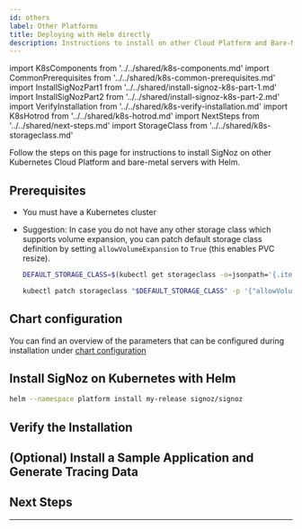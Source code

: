 ```yaml
---
id: others
label: Other Platforms
title: Deploying with Helm directly
description: Instructions to install on other Cloud Platform and Bare-Metal Servers
---
```


import K8sComponents from '../../shared/k8s-components.md'
import CommonPrerequisites from '../../shared/k8s-common-prerequisites.md'
import InstallSigNozPart1 from '../../shared/install-signoz-k8s-part-1.md'
import InstallSigNozPart2 from '../../shared/install-signoz-k8s-part-2.md'
import VerifyInstallation from '../../shared/k8s-verify-installation.md'
import K8sHotrod from '../../shared/k8s-hotrod.md'
import NextSteps from '../../shared/next-steps.md'
import StorageClass from '../../shared/k8s-storageclass.md'

Follow the steps on this page for instructions to install SigNoz on other Kubernetes
Cloud Platform and bare-metal servers with Helm. 

<K8sComponents />

## Prerequisites

- You must have a Kubernetes cluster

<CommonPrerequisites />

- Suggestion: In case you do not have any other storage class which supports volume
  expansion, you can patch default storage class definition by setting
  `allowVolumeExpansion` to `True` (this enables PVC resize).

  ```bash
  DEFAULT_STORAGE_CLASS=$(kubectl get storageclass -o=jsonpath='{.items[?(@.metadata.annotations.storageclass\.kubernetes\.io/is-default-class=="true")].metadata.name}')

  kubectl patch storageclass "$DEFAULT_STORAGE_CLASS" -p '{"allowVolumeExpansion": true}'
  ```

  <StorageClass />

## Chart configuration

You can find an overview of the parameters that can be configured during installation under
[chart configuration][1]

## Install SigNoz on Kubernetes with Helm

<InstallSigNozPart1 />

```bash
helm --namespace platform install my-release signoz/signoz
```

<InstallSigNozPart2 />

## Verify the Installation

<VerifyInstallation />

## (Optional) Install a Sample Application and Generate Tracing Data

<K8sHotrod />

## Next Steps

<NextSteps />

---

[1]: https://github.com/SigNoz/charts/tree/main/charts/signoz#configuration